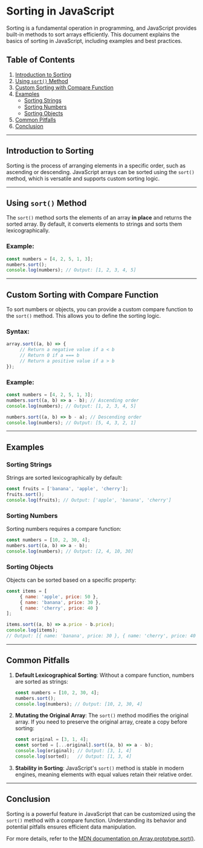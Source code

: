 
# Sorting in JavaScript

Sorting is a fundamental operation in programming, and JavaScript provides built-in methods to sort arrays efficiently. This document explains the basics of sorting in JavaScript, including examples and best practices.

## Table of Contents
1. [Introduction to Sorting](#introduction-to-sorting)
2. [Using `sort()` Method](#using-sort-method)
3. [Custom Sorting with Compare Function](#custom-sorting-with-compare-function)
4. [Examples](#examples)
    - [Sorting Strings](#sorting-strings)
    - [Sorting Numbers](#sorting-numbers)
    - [Sorting Objects](#sorting-objects)
5. [Common Pitfalls](#common-pitfalls)
6. [Conclusion](#conclusion)

---

## Introduction to Sorting

Sorting is the process of arranging elements in a specific order, such as ascending or descending. JavaScript arrays can be sorted using the `sort()` method, which is versatile and supports custom sorting logic.

---

## Using `sort()` Method

The `sort()` method sorts the elements of an array **in place** and returns the sorted array. By default, it converts elements to strings and sorts them lexicographically.

### Example:
```javascript
const numbers = [4, 2, 5, 1, 3];
numbers.sort();
console.log(numbers); // Output: [1, 2, 3, 4, 5]
```

---

## Custom Sorting with Compare Function

To sort numbers or objects, you can provide a custom compare function to the `sort()` method. This allows you to define the sorting logic.

### Syntax:
```javascript
array.sort((a, b) => {
     // Return a negative value if a < b
     // Return 0 if a === b
     // Return a positive value if a > b
});
```

### Example:
```javascript
const numbers = [4, 2, 5, 1, 3];
numbers.sort((a, b) => a - b); // Ascending order
console.log(numbers); // Output: [1, 2, 3, 4, 5]

numbers.sort((a, b) => b - a); // Descending order
console.log(numbers); // Output: [5, 4, 3, 2, 1]
```

---

## Examples

### Sorting Strings
Strings are sorted lexicographically by default:
```javascript
const fruits = ['banana', 'apple', 'cherry'];
fruits.sort();
console.log(fruits); // Output: ['apple', 'banana', 'cherry']
```

### Sorting Numbers
Sorting numbers requires a compare function:
```javascript
const numbers = [10, 2, 30, 4];
numbers.sort((a, b) => a - b);
console.log(numbers); // Output: [2, 4, 10, 30]
```

### Sorting Objects
Objects can be sorted based on a specific property:
```javascript
const items = [
     { name: 'apple', price: 50 },
     { name: 'banana', price: 30 },
     { name: 'cherry', price: 40 }
];

items.sort((a, b) => a.price - b.price);
console.log(items);
// Output: [{ name: 'banana', price: 30 }, { name: 'cherry', price: 40 }, { name: 'apple', price: 50 }]
```

---

## Common Pitfalls

1. **Default Lexicographical Sorting**: Without a compare function, numbers are sorted as strings:
    ```javascript
    const numbers = [10, 2, 30, 4];
    numbers.sort();
    console.log(numbers); // Output: [10, 2, 30, 4]
    ```

2. **Mutating the Original Array**: The `sort()` method modifies the original array. If you need to preserve the original array, create a copy before sorting:
    ```javascript
    const original = [3, 1, 4];
    const sorted = [...original].sort((a, b) => a - b);
    console.log(original); // Output: [3, 1, 4]
    console.log(sorted);   // Output: [1, 3, 4]
    ```

3. **Stability in Sorting**: JavaScript's `sort()` method is stable in modern engines, meaning elements with equal values retain their relative order.

---

## Conclusion

Sorting is a powerful feature in JavaScript that can be customized using the `sort()` method with a compare function. Understanding its behavior and potential pitfalls ensures efficient data manipulation.

For more details, refer to the [MDN documentation on Array.prototype.sort()](https://developer.mozilla.org/en-US/docs/Web/JavaScript/Reference/Global_Objects/Array/sort).
